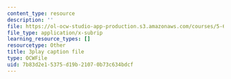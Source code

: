 ```yaml
---
content_type: resource
description: ''
file: https://ol-ocw-studio-app-production.s3.amazonaws.com/courses/5-61-physical-chemistry-fall-2017/7b83d2e15375d19b21070b73c634bdcf_S-_PFdnImLM.srt
file_type: application/x-subrip
learning_resource_types: []
resourcetype: Other
title: 3play caption file
type: OCWFile
uid: 7b83d2e1-5375-d19b-2107-0b73c634bdcf
---
```

